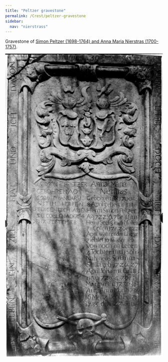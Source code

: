 ```yaml
---
title: "Peltzer gravestone"
permalink: /Crest/peltzer-gravestone
sidebar:
  nav: "nierstrass"
---
```


Gravestone of [Simon Peltzer (1698-1764) and Anna Maria Nierstras (1700-1757)](/Reunion/wc02/wc02_243.html).

![Peltzer letter seal](/assets/images/Crest/peltzer_nierstrasz.jpg)


